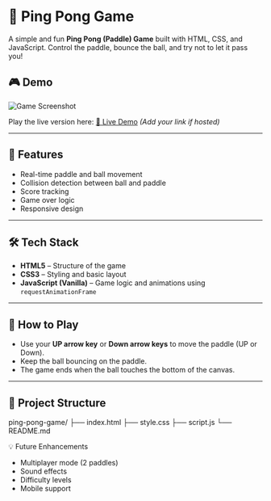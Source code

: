 # 🏓 Ping Pong Game

A simple and fun **Ping Pong (Paddle) Game** built with HTML, CSS, and JavaScript. Control the paddle, bounce the ball, and try not to let it pass you!

## 🎮 Demo

![Game Screenshot](<img width="650" height="524" alt="image" src="https://github.com/user-attachments/assets/00bebbf7-df27-4ebb-8108-1c56030d5be9" />)

Play the live version here: [🔗 Live Demo](#) *(Add your link if hosted)*

---

## 🚀 Features

- Real-time paddle and ball movement
- Collision detection between ball and paddle
- Score tracking
- Game over logic
- Responsive design

---

## 🛠️ Tech Stack

- **HTML5** – Structure of the game
- **CSS3** – Styling and basic layout
- **JavaScript (Vanilla)** – Game logic and animations using `requestAnimationFrame`

---

## 🎯 How to Play

- Use your **UP arrow key** or **Down arrow keys** to move the paddle (UP or Down).
- Keep the ball bouncing on the paddle.
- The game ends when the ball touches the bottom of the canvas.

---

## 📂 Project Structure
ping-pong-game/
├── index.html
├── style.css
├── script.js
└── README.md

💡 Future Enhancements
* Multiplayer mode (2 paddles)
* Sound effects
* Difficulty levels
* Mobile support
